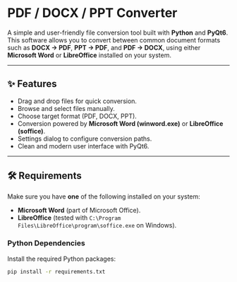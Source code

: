# PDF / DOCX / PPT Converter

A simple and user-friendly file conversion tool built with **Python** and **PyQt6**.  
This software allows you to convert between common document formats such as **DOCX → PDF**, **PPT → PDF**, and **PDF → DOCX**, using either **Microsoft Word** or **LibreOffice** installed on your system.

---

## ✨ Features

- Drag and drop files for quick conversion.
- Browse and select files manually.
- Choose target format (PDF, DOCX, PPT).
- Conversion powered by **Microsoft Word (winword.exe)** or **LibreOffice (soffice)**.
- Settings dialog to configure conversion paths.
- Clean and modern user interface with PyQt6.

---

## 🛠 Requirements

Make sure you have **one** of the following installed on your system:

- **Microsoft Word** (part of Microsoft Office).
- **LibreOffice** (tested with `C:\Program Files\LibreOffice\program\soffice.exe` on Windows).

### Python Dependencies

Install the required Python packages:

```bash
pip install -r requirements.txt
```

